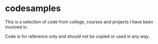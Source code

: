 # codesamples

This is a selection of code from college, courses and projects I have been involved in. 

Code is for reference only and should not be copied or used in any way.
